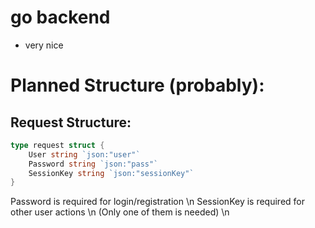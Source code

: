 # go backend
- very nice

# Planned Structure (probably):

## Request Structure:
```go
type request struct {
    User string `json:"user"`
    Password string `json:"pass"`
    SessionKey string `json:"sessionKey"`
}
```
Password is required for login/registration \n
SessionKey is required for other user actions \n
(Only one of them is needed) \n
